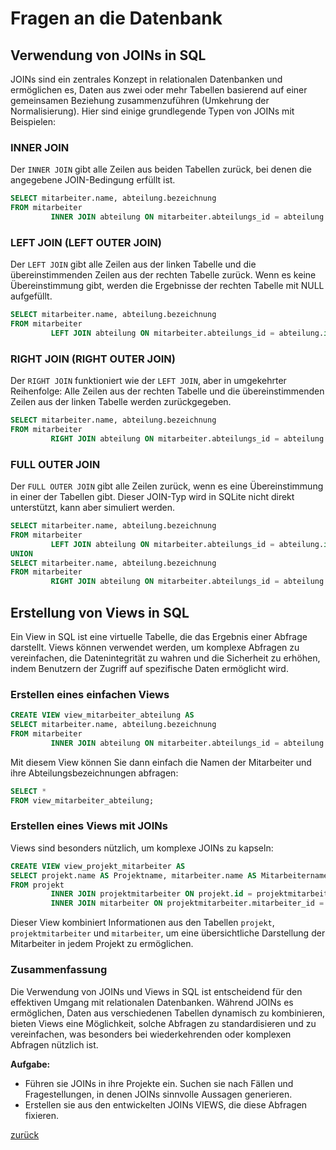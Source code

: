 # Fragen an die Datenbank

## Verwendung von JOINs in SQL

JOINs sind ein zentrales Konzept in relationalen Datenbanken und ermöglichen es, Daten aus zwei oder mehr Tabellen
basierend auf einer gemeinsamen Beziehung zusammenzuführen (Umkehrung der Normalisierung). Hier sind einige grundlegende
Typen von JOINs mit
Beispielen:

### INNER JOIN

Der `INNER JOIN` gibt alle Zeilen aus beiden Tabellen zurück, bei denen die angegebene JOIN-Bedingung erfüllt ist.

```sql
SELECT mitarbeiter.name, abteilung.bezeichnung
FROM mitarbeiter
         INNER JOIN abteilung ON mitarbeiter.abteilungs_id = abteilung.id;
```

### LEFT JOIN (LEFT OUTER JOIN)

Der `LEFT JOIN` gibt alle Zeilen aus der linken Tabelle und die übereinstimmenden Zeilen aus der rechten Tabelle zurück.
Wenn es keine Übereinstimmung gibt, werden die Ergebnisse der rechten Tabelle mit NULL aufgefüllt.

```sql
SELECT mitarbeiter.name, abteilung.bezeichnung
FROM mitarbeiter
         LEFT JOIN abteilung ON mitarbeiter.abteilungs_id = abteilung.id;
```

### RIGHT JOIN (RIGHT OUTER JOIN)

Der `RIGHT JOIN` funktioniert wie der `LEFT JOIN`, aber in umgekehrter Reihenfolge: Alle Zeilen aus der rechten Tabelle
und die übereinstimmenden Zeilen aus der linken Tabelle werden zurückgegeben.

```sql
SELECT mitarbeiter.name, abteilung.bezeichnung
FROM mitarbeiter
         RIGHT JOIN abteilung ON mitarbeiter.abteilungs_id = abteilung.id;
```

### FULL OUTER JOIN

Der `FULL OUTER JOIN` gibt alle Zeilen zurück, wenn es eine Übereinstimmung in einer der Tabellen gibt. Dieser JOIN-Typ
wird in SQLite nicht direkt unterstützt, kann aber simuliert werden.

```sql
SELECT mitarbeiter.name, abteilung.bezeichnung
FROM mitarbeiter
         LEFT JOIN abteilung ON mitarbeiter.abteilungs_id = abteilung.id
UNION
SELECT mitarbeiter.name, abteilung.bezeichnung
FROM mitarbeiter
         RIGHT JOIN abteilung ON mitarbeiter.abteilungs_id = abteilung.id;
```

## Erstellung von Views in SQL

Ein View in SQL ist eine virtuelle Tabelle, die das Ergebnis einer Abfrage darstellt. Views können verwendet werden, um
komplexe Abfragen zu vereinfachen, die Datenintegrität zu wahren und die Sicherheit zu erhöhen, indem Benutzern der
Zugriff auf spezifische Daten ermöglicht wird.

### Erstellen eines einfachen Views

```sql
CREATE VIEW view_mitarbeiter_abteilung AS
SELECT mitarbeiter.name, abteilung.bezeichnung
FROM mitarbeiter
         INNER JOIN abteilung ON mitarbeiter.abteilungs_id = abteilung.id;
```

Mit diesem View können Sie dann einfach die Namen der Mitarbeiter und ihre Abteilungsbezeichnungen abfragen:

```sql
SELECT *
FROM view_mitarbeiter_abteilung;
```

### Erstellen eines Views mit JOINs

Views sind besonders nützlich, um komplexe JOINs zu kapseln:

```sql
CREATE VIEW view_projekt_mitarbeiter AS
SELECT projekt.name AS Projektname, mitarbeiter.name AS Mitarbeitername
FROM projekt
         INNER JOIN projektmitarbeiter ON projekt.id = projektmitarbeiter.projekt_id
         INNER JOIN mitarbeiter ON projektmitarbeiter.mitarbeiter_id = mitarbeiter.id;
```

Dieser View kombiniert Informationen aus den Tabellen `projekt`, `projektmitarbeiter` und `mitarbeiter`, um eine
übersichtliche Darstellung der Mitarbeiter in jedem Projekt zu ermöglichen.

### Zusammenfassung

Die Verwendung von JOINs und Views in SQL ist entscheidend für den effektiven Umgang mit relationalen Datenbanken.
Während JOINs es ermöglichen, Daten aus verschiedenen Tabellen dynamisch zu kombinieren, bieten Views eine Möglichkeit,
solche Abfragen zu standardisieren und zu vereinfachen, was besonders bei wiederkehrenden oder komplexen Abfragen
nützlich ist.

**Aufgabe:**

- Führen sie JOINs in ihre Projekte ein. Suchen sie nach Fällen und Fragestellungen, in denen JOINs sinnvolle Aussagen generieren.
- Erstellen sie aus den entwickelten JOINs VIEWS, die diese Abfragen fixieren.

[zurück](datenbanken.md)
